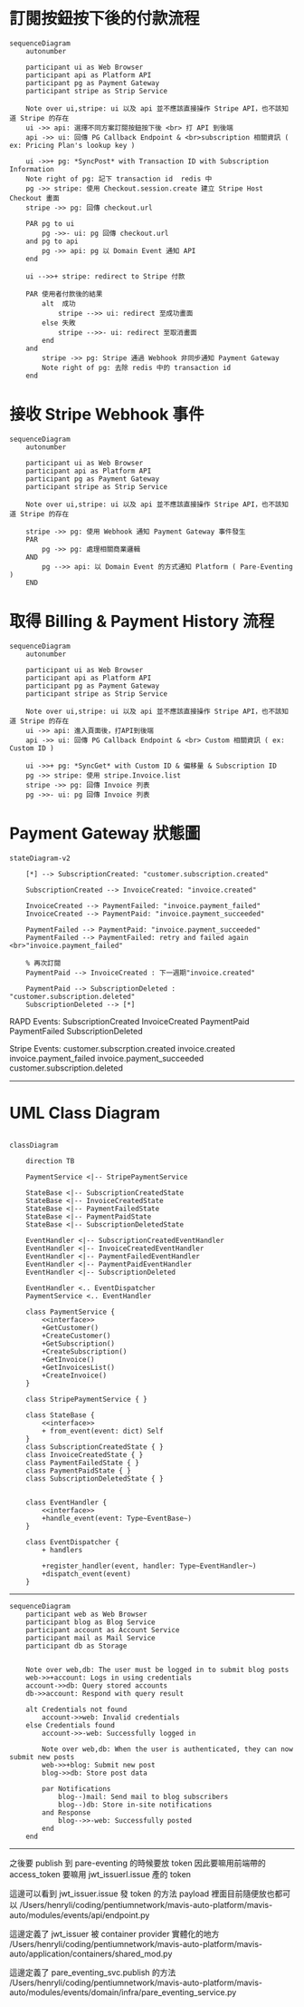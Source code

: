 # 訂閱按鈕按下後的付款流程

```mermaid
sequenceDiagram
    autonumber
    
    participant ui as Web Browser
    participant api as Platform API
    participant pg as Payment Gateway
    participant stripe as Strip Service

    Note over ui,stripe: ui 以及 api 並不應該直接操作 Stripe API，也不該知道 Stripe 的存在
    ui ->> api: 選擇不同方案訂閱按鈕按下後 <br> 打 API 到後端
    api ->> ui: 回傳 PG Callback Endpoint & <br>subscription 相關資訊 ( ex: Pricing Plan's lookup key )

    ui ->>+ pg: *SyncPost* with Transaction ID with Subscription Information
    Note right of pg: 記下 transaction id  redis 中
    pg ->> stripe: 使用 Checkout.session.create 建立 Stripe Host Checkout 畫面
    stripe ->> pg: 回傳 checkout.url

    PAR pg to ui
        pg ->>- ui: pg 回傳 checkout.url
    and pg to api
        pg ->> api: pg 以 Domain Event 通知 API
    end

    ui -->>+ stripe: redirect to Stripe 付款

    PAR 使用者付款後的結果
        alt  成功
            stripe -->> ui: redirect 至成功畫面
        else 失敗
            stripe -->>- ui: redirect 至取消畫面
        end
    and 
        stripe ->> pg: Stripe 通過 Webhook 非同步通知 Payment Gateway
        Note right of pg: 去除 redis 中的 transaction id
    end
```

# 接收 Stripe Webhook 事件

```mermaid
sequenceDiagram
    autonumber
    
    participant ui as Web Browser
    participant api as Platform API
    participant pg as Payment Gateway
    participant stripe as Strip Service

    Note over ui,stripe: ui 以及 api 並不應該直接操作 Stripe API，也不該知道 Stripe 的存在

    stripe ->> pg: 使用 Webhook 通知 Payment Gateway 事件發生
    PAR
        pg ->> pg: 處理相關商業邏輯
    AND
        pg -->> api: 以 Domain Event 的方式通知 Platform ( Pare-Eventing )
    END
```


# 取得 Billing & Payment History 流程

```mermaid
sequenceDiagram
    autonumber
    
    participant ui as Web Browser
    participant api as Platform API
    participant pg as Payment Gateway
    participant stripe as Strip Service

    Note over ui,stripe: ui 以及 api 並不應該直接操作 Stripe API，也不該知道 Stripe 的存在
    ui ->> api: 進入頁面後，打API到後端
    api ->> ui: 回傳 PG Callback Endpoint & <br> Custom 相關資訊 ( ex: Custom ID )

    ui ->>+ pg: *SyncGet* with Custom ID & 偏移量 & Subscription ID 
    pg ->> stripe: 使用 stripe.Invoice.list
    stripe ->> pg: 回傳 Invoice 列表
    pg ->>- ui: pg 回傳 Invoice 列表
```


# Payment Gateway 狀態圖

```mermaid
stateDiagram-v2

    [*] --> SubscriptionCreated: "customer.subscription.created"

    SubscriptionCreated --> InvoiceCreated: "invoice.created"

    InvoiceCreated --> PaymentFailed: "invoice.payment_failed"
    InvoiceCreated --> PaymentPaid: "invoice.payment_succeeded"

    PaymentFailed --> PaymentPaid: "invoice.payment_succeeded"
    PaymentFailed --> PaymentFailed: retry and failed again <br>"invoice.payment_failed"

    % 再次訂閱
    PaymentPaid --> InvoiceCreated : 下一週期"invoice.created"

    PaymentPaid --> SubscriptionDeleted : "customer.subscription.deleted"
    SubscriptionDeleted --> [*]
```

RAPD Events:
SubscriptionCreated
InvoiceCreated
PaymentPaid
PaymentFailed
SubscriptionDeleted

Stripe Events:
customer.subscrption.created
invoice.created
invoice.payment_failed
invoice.payment_succeeded
customer.subscription.deleted


---

# UML Class Diagram

```mermaid

classDiagram

    direction TB

    PaymentService <|-- StripePaymentService

    StateBase <|-- SubscriptionCreatedState
    StateBase <|-- InvoiceCreatedState
    StateBase <|-- PaymentFailedState
    StateBase <|-- PaymentPaidState
    StateBase <|-- SubscriptionDeletedState

    EventHandler <|-- SubscriptionCreatedEventHandler
    EventHandler <|-- InvoiceCreatedEventHandler 
    EventHandler <|-- PaymentFailedEventHandler
    EventHandler <|-- PaymentPaidEventHandler
    EventHandler <|-- SubscriptionDeleted

    EventHandler <.. EventDispatcher
    PaymentService <.. EventHandler

    class PaymentService {
        <<interface>>
        +GetCustomer()
        +CreateCustomer()
        +GetSubscription()
        +CreateSubscription()
        +GetInvoice()
        +GetInvoicesList()
        +CreateInvoice()
    }

    class StripePaymentService { }

    class StateBase {
        <<interface>>
        + from_event(event: dict) Self
    }
    class SubscriptionCreatedState { }
    class InvoiceCreatedState { }
    class PaymentFailedState { }
    class PaymentPaidState { }
    class SubscriptionDeletedState { }


    class EventHandler {
        <<interface>>
        +handle_event(event: Type~EventBase~)
    }

    class EventDispatcher {
        + handlers

        +register_handler(event, handler: Type~EventHandler~)
        +dispatch_event(event)
    }
```


---

```mermai
sequenceDiagram
    participant web as Web Browser
    participant blog as Blog Service
    participant account as Account Service
    participant mail as Mail Service
    participant db as Storage


    Note over web,db: The user must be logged in to submit blog posts
    web->>+account: Logs in using credentials
    account->>db: Query stored accounts
    db->>account: Respond with query result

    alt Credentials not found
        account->>web: Invalid credentials
    else Credentials found
        account->>-web: Successfully logged in

        Note over web,db: When the user is authenticated, they can now submit new posts
        web->>+blog: Submit new post
        blog->>db: Store post data

        par Notifications
            blog--)mail: Send mail to blog subscribers
            blog--)db: Store in-site notifications
        and Response
            blog-->>-web: Successfully posted
        end
    end
```



---

之後要 publish 到 pare-eventing 的時候要放 token
因此要嘛用前端帶的 access_token 要嘛用 jwt_issuerl.issue 產的 token


這邊可以看到 jwt_issuer.issue 發 token 的方法
payload 裡面目前隨便放也都可以
/Users/henryli/coding/pentiumnetwork/mavis-auto-platform/mavis-auto/modules/events/api/endpoint.py

這邊定義了 jwt_issuer 被 container provider 實體化的地方
/Users/henryli/coding/pentiumnetwork/mavis-auto-platform/mavis-auto/application/containers/shared_mod.py

這邊定義了 pare_eventing_svc.publish 的方法
/Users/henryli/coding/pentiumnetwork/mavis-auto-platform/mavis-auto/modules/events/domain/infra/pare_eventing_service.py